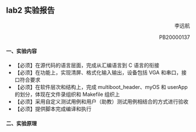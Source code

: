 ## lab2 实验报告

<p style="text-align:right">李远航</p>
<p style="text-align:right">PB20000137</p>

#### 一、实验内容

- 【必须】在源代码的语言层面，完成从汇编语言到 C 语言的衔接
- 【必须】在功能上，实现清屏、格式化输入输出，设备包括 VGA 和串口，接口符合要求
- 【必须】在软件层次和结构上，完成 multiboot_header、myOS 和 userApp 的划分，体现在文件录组织和 Makefile 组织上
- 【必须】采用自定义测试用例和用户（助教）测试用例相结合的方式进行验收
- 【必须】提供脚本完成编译和执行

#### 二、实验原理
